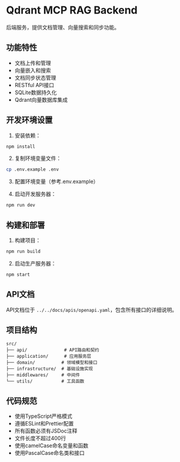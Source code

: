 # Qdrant MCP RAG Backend

后端服务，提供文档管理、向量搜索和同步功能。

## 功能特性

- 文档上传和管理
- 向量嵌入和搜索
- 文档同步状态管理
- RESTful API接口
- SQLite数据持久化
- Qdrant向量数据库集成

## 开发环境设置

1. 安装依赖：

```bash
npm install
```

2. 复制环境变量文件：

```bash
cp .env.example .env
```

3. 配置环境变量（参考.env.example）

4. 启动开发服务器：

```bash
npm run dev
```

## 构建和部署

1. 构建项目：

```bash
npm run build
```

2. 启动生产服务器：

```bash
npm start
```

## API文档

API文档位于 `../../docs/apis/openapi.yaml`，包含所有接口的详细说明。

## 项目结构

```
src/
├── api/              # API路由和契约
├── application/      # 应用服务层
├── domain/          # 领域模型和接口
├── infrastructure/  # 基础设施实现
├── middlewares/     # 中间件
└── utils/           # 工具函数
```

## 代码规范

- 使用TypeScript严格模式
- 遵循ESLint和Prettier配置
- 所有函数必须有JSDoc注释
- 文件长度不超过400行
- 使用camelCase命名变量和函数
- 使用PascalCase命名类和接口
